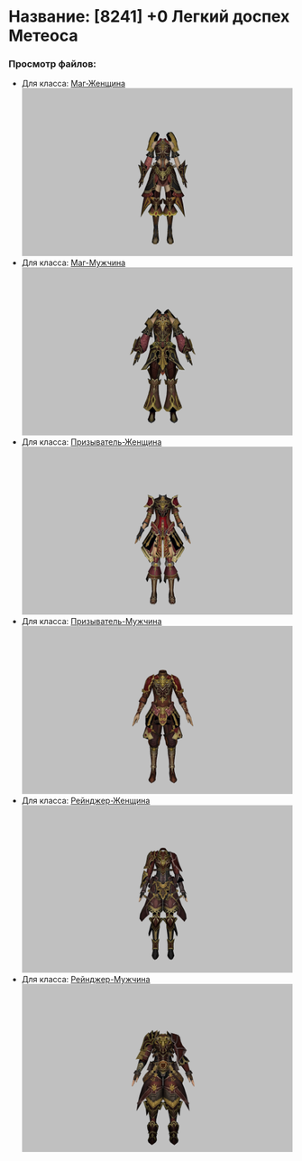 # Название: [8241] +0 Легкий доспех Метеоса

### Просмотр файлов:
- Для класса: [Маг-Женщина](Маг-Женщина)
![p050030.png](Маг-Женщина/p050030.png)
- Для класса: [Маг-Мужчина](Маг-Мужчина)
![p040030.png](Маг-Мужчина/p040030.png)
- Для класса: [Призыватель-Женщина](Призыватель-Женщина)
![p090030.png](Призыватель-Женщина/p090030.png)
- Для класса: [Призыватель-Мужчина](Призыватель-Мужчина)
![p080030.png](Призыватель-Мужчина/p080030.png)
- Для класса: [Рейнджер-Женщина](Рейнджер-Женщина)
![p030030.png](Рейнджер-Женщина/p030030.png)
- Для класса: [Рейнджер-Мужчина](Рейнджер-Мужчина)
![p020030.png](Рейнджер-Мужчина/p020030.png)
